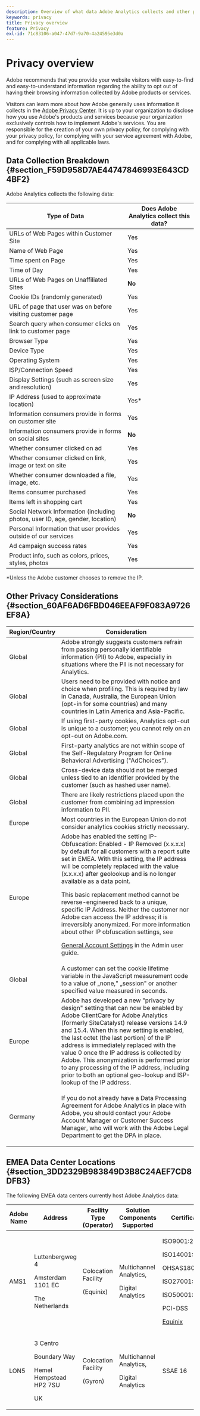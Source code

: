 ```yaml
---
description: Overview of what data Adobe Analytics collects and other privacy considerations.
keywords: privacy
title: Privacy overview
feature: Privacy
exl-id: 71c83106-a047-47d7-9a70-4a24595e3d0a
---
```

# Privacy overview

Adobe recommends that you provide your website visitors with easy-to-find and easy-to-understand information regarding the ability to opt out of having their browsing information collected by Adobe products or services.

Visitors can learn more about how Adobe generally uses information it collects in the [Adobe Privacy Center](https://www.adobe.com/privacy.html). It is up to your organization to disclose how you use Adobe's products and services because your organization exclusively controls how to implement Adobe's services. You are responsible for the creation of your own privacy policy, for complying with your privacy policy, for complying with your service agreement with Adobe, and for complying with all applicable laws.

## Data Collection Breakdown {#section_F59D958D7AE44747846993E643CD4BF2}

Adobe Analytics collects the following data: 

|  Type of Data  | Does Adobe Analytics collect this data?  |
|---|---|
|  URLs of Web Pages within Customer Site  | Yes  |
|  Name of Web Page  | Yes  |
|  Time spent on Page  | Yes  |
|  Time of Day  | Yes  |
|  URLs of Web Pages on Unaffiliated Sites  | **No** |
|  Cookie IDs (randomly generated)  | Yes  |
|  URL of page that user was on before visiting customer page  | Yes  |
|  Search query when consumer clicks on link to customer page  | Yes  |
|  Browser Type  | Yes  |
|  Device Type  | Yes  |
|  Operating System  | Yes  |
|  ISP/Connection Speed  | Yes  |
|  Display Settings (such as screen size and resolution)  | Yes  |
|  IP Address (used to approximate location)  | Yes&#42;  |
|  Information consumers provide in forms on customer site  | Yes  |
|  Information consumers provide in forms on social sites  | **No** |
|  Whether consumer clicked on ad  | Yes  |
|  Whether consumer clicked on link, image or text on site  | Yes  |
|  Whether consumer downloaded a file, image, etc.  | Yes  |
|  Items consumer purchased  | Yes  |
|  Items left in shopping cart  | Yes  |
|  Social Network Information (including photos, user ID, age, gender, location)  | **No** |
|  Personal Information that user provides outside of our services  | Yes  |
|  Ad campaign success rates  | Yes  |
|  Product info, such as colors, prices, styles, photos  | Yes  |

&#42;Unless the Adobe customer chooses to remove the IP.

## Other Privacy Considerations {#section_60AF6AD6FBD046EEAF9F083A9726EF8A}

<table id="table_247B425E774F403288233824870D070E"> 
 <thead> 
  <tr> 
   <th colname="col1" class="entry"> Region/Country </th> 
   <th colname="col2" class="entry"> Consideration </th> 
  </tr> 
 </thead>
 <tbody> 
  <tr> 
   <td colname="col1"> Global </td> 
   <td colname="col2"> Adobe strongly suggests customers refrain from passing personally identifiable information (PII) to Adobe, especially in situations where the PII is not necessary for Analytics. </td> 
  </tr> 
  <tr> 
   <td colname="col1"> Global </td> 
   <td colname="col2"> Users need to be provided with notice and choice when profiling. This is required by law in Canada, Australia, the European Union (opt-in for some countries) and many countries in Latin America and Asia-Pacific. </td> 
  </tr> 
  <tr> 
   <td colname="col1"> Global </td> 
   <td colname="col2"> If using first-party cookies, Analytics opt-out is unique to a customer; you cannot rely on an opt-out on Adobe.com. </td> 
  </tr> 
  <tr> 
   <td colname="col1"> Global </td> 
   <td colname="col2"> First-party analytics are not within scope of the Self-Regulatory Program for Online Behavioral Advertising ("AdChoices"). </td> 
  </tr> 
  <tr> 
   <td colname="col1"> Global </td> 
   <td colname="col2"> Cross-device data should not be merged unless tied to an identifier provided by the customer (such as hashed user name). </td> 
  </tr> 
  <tr> 
   <td colname="col1"> Global </td> 
   <td colname="col2"> There are likely restrictions placed upon the customer from combining ad impression information to PII. </td> 
  </tr> 
  <tr> 
   <td colname="col1"> Europe </td> 
   <td colname="col2"> Most countries in the European Union do not consider analytics cookies strictly necessary. </td> 
  </tr> 
  <tr> 
   <td colname="col1"> Europe </td> 
   <td colname="col2"> Adobe has enabled the setting IP-Obfuscation: Enabled - IP Removed (x.x.x.x) by default for all customers with a report suite set in EMEA. With this setting, the IP address will be completely replaced with the value (x.x.x.x) after geolookup and is no longer available as a data point. <p>This basic replacement method cannot be reverse-engineered back to a unique, specific IP Address. Neither the customer nor Adobe can access the IP address; it is irreversibly anonymized. For more information about other IP obfuscation settings, see </p> <p> <a href="/help/admin/admin/general-acct-settings-admin.md">General Account Settings</a> in the Admin user guide.</p> </td>
  </tr> 
  <tr> 
   <td colname="col1"> Global </td> 
   <td colname="col2"> A customer can set the cookie lifetime variable in the JavaScript measurement code to a value of „none," „session" or another specified value measured in seconds. </td> 
  </tr> 
  <tr> 
   <td colname="col1"> Europe </td> 
   <td colname="col2"> Adobe has developed a new "privacy by design" setting that can now be enabled by Adobe ClientCare for Adobe Analytics (formerly SiteCatalyst) release versions 14.9 and 15.4. When this new setting is enabled, the last octet (the last portion) of the IP address is immediately replaced with the value 0 once the IP address is collected by Adobe. This anonymization is performed prior to any processing of the IP address, including prior to both an optional geo-lookup and ISP-lookup of the IP address. </td> 
  </tr> 
  <tr> 
   <td colname="col1"> Germany </td> 
   <td colname="col2"> <p>If you do not already have a Data Processing Agreement for Adobe Analytics in place with Adobe, you should contact your Adobe Account Manager or Customer Success Manager, who will work with the Adobe Legal Department to get the DPA in place. </p> </td> 
  </tr> 
 </tbody> 
</table>

## EMEA Data Center Locations {#section_3DD2329B983849D3B8C24AEF7CD8DFB3}

The following EMEA data centers currently host Adobe Analytics data: 

<table id="table_65794B3790FD4B519EE89CF4F4B88314"> 
 <thead> 
  <tr> 
   <th colname="col1" class="entry"> Adobe Name </th> 
   <th colname="col2" class="entry"> Address </th> 
   <th colname="col3" class="entry"> Facility Type (Operator) </th> 
   <th colname="col4" class="entry"> Solution Components Supported </th> 
   <th colname="col5" class="entry"> Certifications </th> 
  </tr> 
 </thead>
 <tbody> 
  <tr> 
   <td colname="col1"> AMS1 </td> 
   <td colname="col2"> <p>Luttenbergweg 4 </p> <p>Amsterdam 1101 EC </p> <p>The Netherlands </p> </td> 
   <td colname="col3"> <p>Colocation Facility </p> <p>(Equinix) </p> </td> 
   <td colname="col4"> <p>Multichannel Analytics, </p> <p>Digital Analytics </p> </td> 
   <td colname="col5"> <p>ISO9001:2008 </p> <p>ISO14001:2004 </p> <p>OHSAS18001:2007 </p> <p>ISO27001:2005 </p> <p>ISO50001:2011 </p> <p>PCI-DSS </p> <p> <a href="https://www.equinix.com/solutions/by-services/colocation/standards-and-compliance/iso-certified-data-centers/#table"  > Equinix </a> </p> </td> 
  </tr> 
  <tr> 
   <td colname="col1"> LON5 </td> 
   <td colname="col2"> <p>3 Centro </p> <p>Boundary Way </p> <p>Hemel Hempstead HP2 7SU </p> <p>UK </p> </td> 
   <td colname="col3"> <p>Colocation Facility </p> <p>(Gyron) </p> </td> 
   <td colname="col4"> <p>Multichannel Analytics, </p> <p>Digital Analytics </p> </td> 
   <td colname="col5"> SSAE 16 </td> 
  </tr> 
 </tbody> 
</table>
